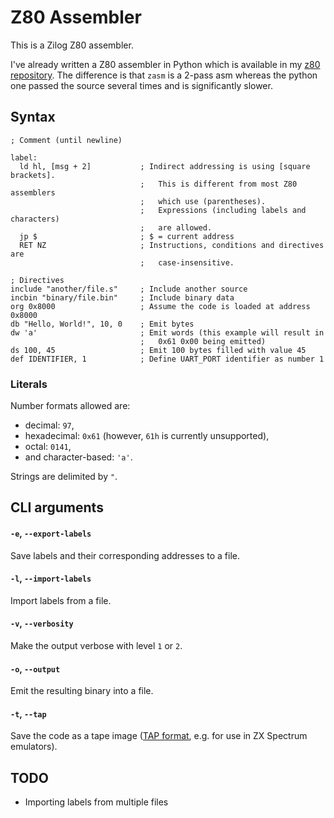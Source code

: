 # Z80 Assembler


This is a Zilog Z80 assembler.

I've already written a Z80 assembler in Python which is available in my
[z80 repository](https://github.com/adzierzanowski/z80/). The difference is that
`zasm` is a 2-pass asm whereas the python one passed the source several times and
is significantly slower.

## Syntax

```
; Comment (until newline)

label:
  ld hl, [msg + 2]           ; Indirect addressing is using [square brackets].
                             ;   This is different from most Z80 assemblers
                             ;   which use (parentheses).
                             ;   Expressions (including labels and characters)
                             ;   are allowed.
  jp $                       ; $ = current address
  RET NZ                     ; Instructions, conditions and directives are
                             ;   case-insensitive.

; Directives
include "another/file.s"     ; Include another source
incbin "binary/file.bin"     ; Include binary data
org 0x8000                   ; Assume the code is loaded at address 0x8000
db "Hello, World!", 10, 0    ; Emit bytes
dw 'a'                       ; Emit words (this example will result in
                             ;   0x61 0x00 being emitted)
ds 100, 45                   ; Emit 100 bytes filled with value 45
def IDENTIFIER, 1            ; Define UART_PORT identifier as number 1
```

### Literals

Number formats allowed are:
* decimal: `97`,
* hexadecimal: `0x61` (however, `61h` is currently unsupported),
* octal: `0141`,
* and character-based: `'a'`.

Strings are delimited by `"`.

## CLI arguments

#### `-e`, `--export-labels`

Save labels and their corresponding addresses to a file.

#### `-l`, `--import-labels`

Import labels from a file.

#### `-v`, `--verbosity`

Make the output verbose with level `1` or `2`.

#### `-o`, `--output`

Emit the resulting binary into a file.

#### `-t`, `--tap`

Save the code as a tape image
([TAP format](https://sinclair.wiki.zxnet.co.uk/wiki/TAP_format#Format_Description),
e.g. for use in ZX Spectrum emulators).

## TODO

* Importing labels from multiple files
